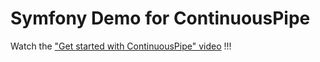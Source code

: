 Symfony Demo for ContinuousPipe
===============================

Watch the ["Get started with ContinuousPipe" video](https://www.youtube.com/watch?v=d45YNe7umWI) !!!

